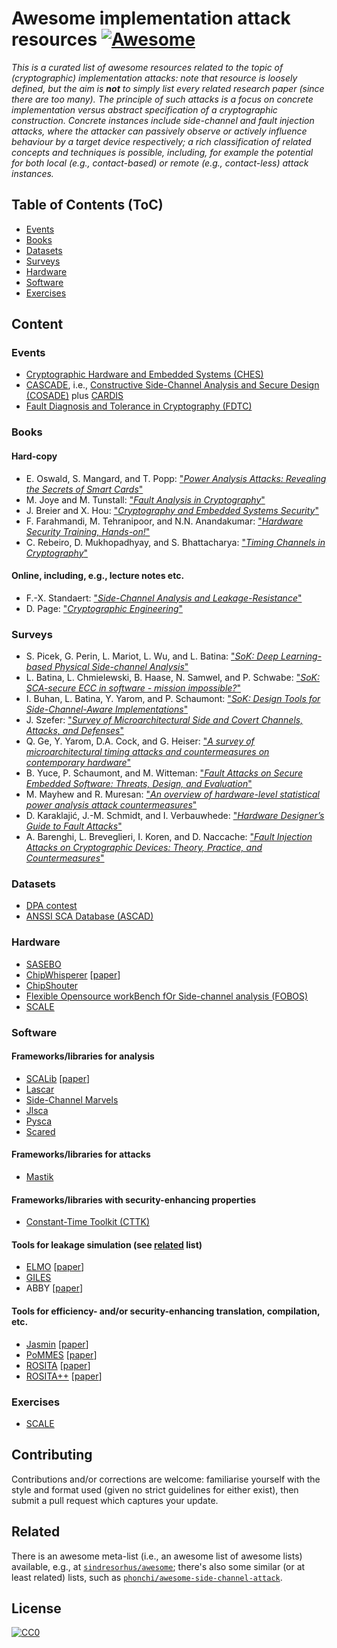 # Awesome implementation attack resources [![Awesome](https://awesome.re/badge-flat.svg)](https://awesome.re)

<!--- ==================================================================== --->

*This is
a curated list of awesome resources related to the topic of (cryptographic) implementation attacks:
note that resource is loosely defined, but the aim is **not** to simply list
every related research paper (since there are too many).
The principle of such attacks is a focus on concrete implementation versus 
abstract specification of a cryptographic construction.  Concrete instances 
include
side-channel 
and
fault injection 
attacks, where the attacker can
passively observe
or
 actively influence
behaviour by a target device respectively; a rich classification of related
concepts and techniques is possible, including, for example the potential
for both
local  (e.g., contact-based)
or 
remote (e.g., contact-less)
attack instances.*

<!--- ==================================================================== --->

## Table of Contents (ToC)

- [Events](#events)
- [Books](#books)
- [Datasets](#datasets)
- [Surveys](#surveys)
- [Hardware](#hardware)
- [Software](#software)
- [Exercises](#exercises)

<!--- ==================================================================== --->

## Content

<!--- -------------------------------------------------------------------- --->

### Events

- [Cryptographic Hardware and Embedded Systems (CHES)](https://ches.iacr.org)
- [CASCADE](https://cascade-conference.org), i.e., [Constructive Side-Channel Analysis and Secure Design (COSADE)](https://www.cosade.org) plus [CARDIS](https://cardis.org)
- [Fault Diagnosis and Tolerance in Cryptography (FDTC)](https://www.fdtc-workshop.eu)

<!--- -------------------------------------------------------------------- --->

### Books

#### Hard-copy

- E. Oswald, S. Mangard, and T. Popp: ["*Power Analysis Attacks: Revealing the Secrets of Smart Cards*"](https://link.springer.com/book/10.1007/978-0-387-38162-6)
- M. Joye and M. Tunstall: ["*Fault Analysis in Cryptography*"](https://link.springer.com/book/10.1007/978-3-642-29656-7)
- J. Breier and X. Hou: ["*Cryptography and Embedded Systems Security*"](https://link.springer.com/book/10.1007/978-3-031-62205-2)
- F. Farahmandi, M. Tehranipoor, and N.N. Anandakumar: ["*Hardware Security Training, Hands-on!*"](https://link.springer.com/book/10.1007/978-3-031-31034-8)
- C. Rebeiro, D. Mukhopadhyay, and S. Bhattacharya: ["*Timing Channels in Cryptography*"](https://link.springer.com/book/10.1007/978-3-319-12370-7)

#### Online, including, e.g., lecture notes etc.

- F.-X. Standaert: ["*Side-Channel Analysis and Leakage-Resistance*"](https://perso.uclouvain.be/fstandae/book.html)
- D. Page: ["*Cryptographic Engineering*"](https://www.phoo.org/book/ceng/index.html)

<!--- -------------------------------------------------------------------- --->

### Surveys

- S. Picek, G. Perin, L. Mariot, L. Wu, and L. Batina: ["*SoK: Deep Learning-based Physical Side-channel Analysis*"](https://dblp.org/rec/journals/csur/PicekPMWB23.html)
- L. Batina, L. Chmielewski, B. Haase, N. Samwel, and P. Schwabe: ["*SoK: SCA-secure ECC in software - mission impossible?*"](https://dblp.org/rec/journals/tches/BatinaCHSS23.html)
- I. Buhan, L. Batina, Y. Yarom, and P. Schaumont: ["*SoK: Design Tools for Side-Channel-Aware Implementations*"](https://dblp.org/rec/conf/asiaccs/BuhanBYS22.html)
- J. Szefer: ["*Survey of Microarchitectural Side and Covert Channels, Attacks, and Defenses*"](https://dblp.org/rec/journals/jhss/Szefer19.html)
- Q. Ge, Y. Yarom, D.A. Cock, and G. Heiser: ["*A survey of microarchitectural timing attacks and countermeasures on contemporary hardware*"](https://dblp.org/rec/journals/jce/GeYCH18.html)
- B. Yuce, P. Schaumont, and M. Witteman: ["*Fault Attacks on Secure Embedded Software: Threats, Design, and Evaluation*"](https://dblp.org/rec/journals/jhss/YuceSW18.html)
- M. Mayhew and R. Muresan: ["*An overview of hardware-level statistical power analysis attack countermeasures*"](https://dblp.org/rec/journals/jce/MayhewM17.html)
- D. Karaklajić, J.-M. Schmidt, and I. Verbauwhede: ["*Hardware Designer’s Guide to Fault Attacks*"](https://dblp.org/rec/journals/tvlsi/KaraklajicSV13.html)
- A. Barenghi, L. Breveglieri, I. Koren, and D. Naccache: ["*Fault Injection Attacks on Cryptographic Devices: Theory, Practice, and Countermeasures*"](https://dblp.org/rec/journals/pieee/BarenghiBKN12.html)

<!--- -------------------------------------------------------------------- --->

### Datasets

- [DPA contest](https://dpacontest.telecom-paris.fr)
- [ANSSI SCA Database (ASCAD)](https://github.com/ANSSI-FR/ASCAD)

<!--- -------------------------------------------------------------------- --->

### Hardware

- [SASEBO](https://www.risec.aist.go.jp/project/sasebo)
- [ChipWhisperer](https://www.newae.com/chipwhisperer) [[paper](https://dblp.org/rec/conf/cosade/OFlynnC14.html)]
- [ChipShouter](https://www.newae.com/chipshouter)
- [Flexible Opensource workBench fOr Side-channel analysis (FOBOS)](https://cryptography.gmu.edu/documentation/fobos3)
- [SCALE](https://github.com/danpage/scale-hw)

<!--- -------------------------------------------------------------------- --->

### Software

#### Frameworks/libraries for analysis

- [SCALib](https://github.com/simple-crypto/SCALib) [[paper](https://dblp.org/rec/journals/jossw/CassiersB23.html)]
- [Lascar](https://github.com/Ledger-Donjon/lascar)
- [Side-Channel Marvels](https://github.com/SideChannelMarvels)
- [Jlsca](https://github.com/Riscure/Jlsca)
- [Pysca](https://github.com/ikizhvatov/pysca)
- [Scared](https://gitlab.com/eshard/scared)

#### Frameworks/libraries for attacks

- [Mastik](https://github.com/0xADE1A1DE/Mastik)

#### Frameworks/libraries with security-enhancing properties

- [Constant-Time Toolkit (CTTK)](https://github.com/pornin/CTTK)

#### Tools for leakage simulation (see [related](https://ileanabuhan.github.io/Tools) list)

- [ELMO](https://github.com/sca-research/ELMO) [[paper](https://dblp.org/rec/conf/uss/McCannOW17.html)]
- [GILES](https://github.com/sca-research/GILES)
- ABBY [[paper](https://dblp.org/rec/conf/asiaccs/BazanganiIBB24)]

#### Tools for efficiency- and/or security-enhancing translation, compilation, etc.

- [Jasmin](https://github.com/jasmin-lang/jasmin) [[paper](https://dblp.org/rec/conf/ccs/AlmeidaBBBGLOPS17.html)]
- [PoMMES](https://github.com/ChairImpSec/PoMMES) [[paper](https://dblp.org/rec/journals/tches/ZeitschnerM24.html)]
- [ROSITA](https://github.com/0xADE1A1DE/Rosita) [[paper](https://dblp.org/rec/conf/ndss/SheltonSB00Y21.html)]
- [ROSITA++](https://github.com/0xADE1A1DE/Rositaplusplus) [[paper](https://dblp.org/rec/conf/ccs/SheltonCS0BY21.html)]

<!--- -------------------------------------------------------------------- --->

### Exercises

- [SCALE](https://github.com/danpage/scale-sw)

<!--- ==================================================================== --->

## Contributing

Contributions and/or corrections are welcome: familiarise yourself with 
the style and format used (given no strict guidelines for either exist), 
then submit a pull request which captures your update.

<!--- ==================================================================== --->

## Related

There is an awesome meta-list (i.e., an awesome list of awesome lists)
available, e.g., at 
[`sindresorhus/awesome`](https://github.com/sindresorhus/awesome);
there's also some similar (or at least related) lists, such as
[`phonchi/awesome-side-channel-attack`](https://github.com/phonchi/awesome-side-channel-attack).

<!--- ==================================================================== --->

## License 

[![CC0](https://licensebuttons.net/p/zero/1.0/88x31.png)](https://creativecommons.org/publicdomain/zero/1.0)

<!--- ==================================================================== --->

